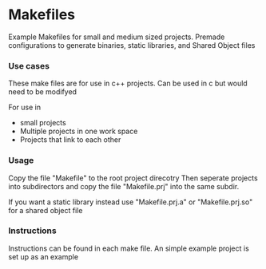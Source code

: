 # Makefiles

Example Makefiles for small and medium sized projects.
Premade configurations to generate binaries, static libraries, and Shared Object files

### Use cases
These make files are for use in c++ projects. Can be used in c but would need to be modifyed

For use in
- small projects
- Multiple projects in one work space
- Projects that link to each other 


### Usage

Copy the file "Makefile" to the root project direcotry
Then seperate projects into subdirectors and copy the file "Makefile.prj" into
the same subdir.

If you want a static library instead use "Makefile.prj.a" or "Makefile.prj.so" for a shared object file

### Instructions

Instructions can be found in each make file. An simple example project is set up
as an example

